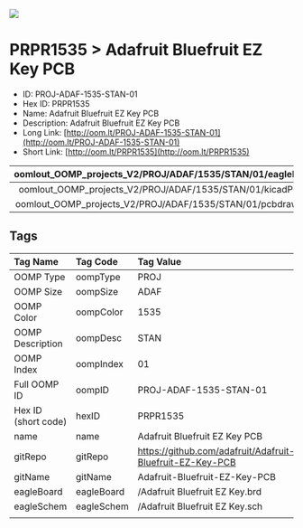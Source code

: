 


  
![][im]
# PRPR1535 > Adafruit Bluefruit EZ Key PCB

- ID: PROJ-ADAF-1535-STAN-01
- Hex ID: PRPR1535
- Name: Adafruit Bluefruit EZ Key PCB
- Description: Adafruit Bluefruit EZ Key PCB
- Long Link: [http://oom.lt/PROJ-ADAF-1535-STAN-01](http://oom.lt/PROJ-ADAF-1535-STAN-01)
- Short Link: [http://oom.lt/PRPR1535](http://oom.lt/PRPR1535)
  

|oomlout_OOMP_projects_V2/PROJ/ADAF/1535/STAN/01/eagleImage.png|oomlout_OOMP_projects_V2/PROJ/ADAF/1535/STAN/01/eagleSchemImage.png|oomlout_OOMP_projects_V2/PROJ/ADAF/1535/STAN/01/kicadPcb3dFront.png|oomlout_OOMP_projects_V2/PROJ/ADAF/1535/STAN/01/kicadPcb3dBack.png|
| :---: | :---: | :---: | :---: |
|oomlout_OOMP_projects_V2/PROJ/ADAF/1535/STAN/01/kicadPcb3d.png|oomlout_OOMP_projects_V2/PROJ/ADAF/1535/STAN/01/bomBack.png|oomlout_OOMP_projects_V2/PROJ/ADAF/1535/STAN/01/bomFront.png|oomlout_OOMP_projects_V2/PROJ/ADAF/1535/STAN/01/pcbdraw.svg|
|oomlout_OOMP_projects_V2/PROJ/ADAF/1535/STAN/01/pcbdrawBack.svg||||

## Tags
  

|Tag Name|Tag Code|Tag Value|
| :--- | :--- | :--- |
|OOMP Type|oompType|PROJ|
|OOMP Size|oompSize|ADAF|
|OOMP Color|oompColor|1535|
|OOMP Description|oompDesc|STAN|
|OOMP Index|oompIndex|01|
|Full OOMP ID|oompID|PROJ-ADAF-1535-STAN-01|
|Hex ID (short code)|hexID|PRPR1535|
|name|name|Adafruit Bluefruit EZ Key PCB|
|gitRepo|gitRepo|https://github.com/adafruit/Adafruit-Bluefruit-EZ-Key-PCB|
|gitName|gitName|Adafruit-Bluefruit-EZ-Key-PCB|
|eagleBoard|eagleBoard|/Adafruit Bluefruit EZ Key.brd|
|eagleSchem|eagleSchem|/Adafruit Bluefruit EZ Key.sch|
||||



[im]: PROJ/ADAF/1535/STAN/01/kicadPcb3d_450.png
